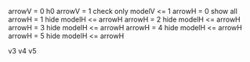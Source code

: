 arrowV = 0
   h0
arrowV = 1 check only modelV <= 1
   arrowH = 0 show all
   arrowH = 1 hide modelH <= arrowH
   arrowH = 2 hide modelH <= arrowH
   arrowH = 3 hide modelH <= arrowH
   arrowH = 4 hide modelH <= arrowH
   arrowH = 5 hide modelH <= arrowH

v3
v4
v5
